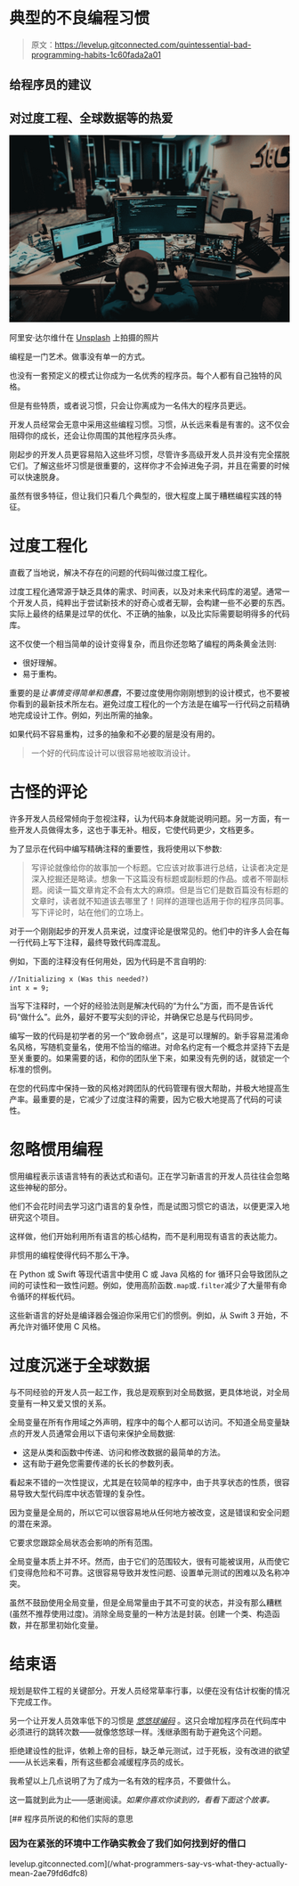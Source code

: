 # 典型的不良编程习惯

> 原文：<https://levelup.gitconnected.com/quintessential-bad-programming-habits-1c60fada2a01>

## 给程序员的建议

## 对过度工程、全球数据等的热爱

![](img/48f546b490aa022c2bd62f69130bf6f1.png)

阿里安·达尔维什在 [Unsplash](https://unsplash.com?utm_source=medium&utm_medium=referral) 上拍摄的照片

编程是一门艺术。做事没有单一的方式。

也没有一套预定义的模式让你成为一名优秀的程序员。每个人都有自己独特的风格。

但是有些特质，或者说习惯，只会让你离成为一名伟大的程序员更远。

开发人员经常会无意中采用这些编程习惯。习惯，从长远来看是有害的。这不仅会阻碍你的成长，还会让你周围的其他程序员头疼。

刚起步的开发人员更容易陷入这些坏习惯，尽管许多高级开发人员并没有完全摆脱它们。了解这些坏习惯是很重要的，这样你才不会掉进兔子洞，并且在需要的时候可以快速脱身。

虽然有很多特征，但让我们只看几个典型的，很大程度上属于糟糕编程实践的特征。

# 过度工程化

直截了当地说，解决不存在的问题的代码叫做过度工程化。

过度工程化通常源于缺乏具体的需求、时间表，以及对未来代码库的渴望。通常一个开发人员，纯粹出于尝试新技术的好奇心或者无聊，会构建一些不必要的东西。实际上最终的结果是过早的优化、不正确的抽象，以及比实际需要聪明得多的代码库。

这不仅使一个相当简单的设计变得复杂，而且你还忽略了编程的两条黄金法则:

*   很好理解。
*   易于重构。

重要的是*让事情变得简单和愚蠢*，不要过度使用你刚刚想到的设计模式，也不要被你看到的最新技术所左右。避免过度工程化的一个方法是在编写一行代码之前精确地完成设计工作。例如，列出所需的抽象。

如果代码不容易重构，过多的抽象和不必要的层是没有用的。

> 一个好的代码库设计可以很容易地被取消设计。

# 古怪的评论

许多开发人员经常倾向于忽视注释，认为代码本身就能说明问题。另一方面，有一些开发人员做得太多，这也于事无补。相反，它使代码更少，文档更多。

为了显示在代码中编写精确注释的重要性，我将使用以下参数:

> 写评论就像给你的故事加一个标题。它应该对故事进行总结，让读者决定是深入挖掘还是略读。想象一下这篇没有标题或副标题的作品。或者不带副标题。阅读一篇文章肯定不会有太大的麻烦。但是当它们是数百篇没有标题的文章时，读者就不知道该去哪里了！同样的道理也适用于你的程序员同事。写下评论时，站在他们的立场上。

对于一个刚刚起步的开发人员来说，过度评论是很常见的。他们中的许多人会在每一行代码上写下注释，最终导致代码库混乱。

例如，下面的注释没有任何用处，因为代码是不言自明的:

```
//Initializing x (Was this needed?)
int x = 9;
```

当写下注释时，一个好的经验法则是解决代码的“为什么”方面，而不是告诉代码“做什么”。此外，最好不要写尖刻的评论，并确保它总是与代码同步。

编写一致的代码是初学者的另一个“致命弱点”，这是可以理解的。新手容易混淆命名风格，写随机变量名，使用不恰当的缩进。对命名约定有一个概念并坚持下去是至关重要的。如果需要的话，和你的团队坐下来，如果没有先例的话，就锁定一个标准的惯例。

在您的代码库中保持一致的风格对跨团队的代码管理有很大帮助，并极大地提高生产率。最重要的是，它减少了过度注释的需要，因为它极大地提高了代码的可读性。

# 忽略惯用编程

惯用编程表示该语言特有的表达式和语句。正在学习新语言的开发人员往往会忽略这些神秘的部分。

他们不会花时间去学习这门语言的复杂性，而是试图习惯它的语法，以便更深入地研究这个项目。

这样做，他们开始利用所有语言的核心结构，而不是利用现有语言的表达能力。

非惯用的编程使得代码不那么干净。

在 Python 或 Swift 等现代语言中使用 C 或 Java 风格的 for 循环只会导致团队之间的可读性和一致性问题。例如，使用高阶函数`.map`或`.filter`减少了大量带有命令循环的样板代码。

这些新语言的好处是编译器会强迫你采用它们的惯例。例如，从 Swift 3 开始，不再允许对循环使用 C 风格。

# 过度沉迷于全球数据

与不同经验的开发人员一起工作，我总是观察到对全局数据，更具体地说，对全局变量有一种又爱又恨的关系。

全局变量在所有作用域之外声明，程序中的每个人都可以访问。不知道全局变量缺点的开发人员通常会用以下语句来保护全局数据:

*   这是从类和函数中传递、访问和修改数据的最简单的方法。
*   这有助于避免您需要传递的长长的参数列表。

看起来不错的一次性提议，尤其是在较简单的程序中，由于共享状态的性质，很容易导致大型代码库中状态管理的复杂性。

因为变量是全局的，所以它可以很容易地从任何地方被改变，这是错误和安全问题的潜在来源。

它要求您跟踪全局状态会影响的所有范围。

全局变量本质上并不坏。然而，由于它们的范围较大，很有可能被误用，从而使它们变得危险和不可靠。这很容易导致并发性问题、设置单元测试的困难以及名称冲突。

虽然不鼓励使用全局变量，但是全局常量由于其不可变的状态，并没有那么糟糕(虽然不推荐使用过度)。消除全局变量的一种方法是封装。创建一个类、构造函数，并在那里初始化变量。

# 结束语

规划是软件工程的关键部分。开发人员经常草率行事，以便在没有估计权衡的情况下完成工作。

另一个让开发人员效率低下的习惯是 [*悠悠球编码*](https://en.wikipedia.org/wiki/Yo-yo_problem) 。这只会增加程序员在代码库中必须进行的跳转次数——就像悠悠球一样。浅继承图有助于避免这个问题。

拒绝建设性的批评，依赖上帝的目标，缺乏单元测试，过于死板，没有改进的欲望——从长远来看，所有这些都会减缓程序员的成长。

我希望以上几点说明了为了成为一名有效的程序员，不要做什么。

这一篇就到此为止——感谢阅读。*如果你喜欢你读到的，看看下面这个故事。*

[](/what-programmers-say-vs-what-they-actually-mean-2ae79fd6dfc8) [## 程序员所说的和他们实际的意思

### 因为在紧张的环境中工作确实教会了我们如何找到好的借口

levelup.gitconnected.com](/what-programmers-say-vs-what-they-actually-mean-2ae79fd6dfc8)